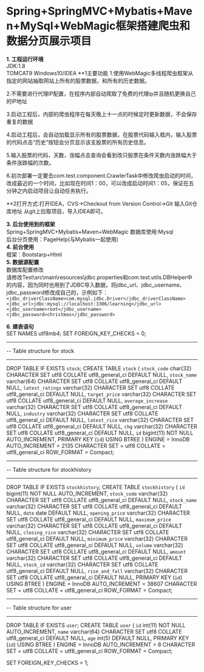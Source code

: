 # Spring+SpringMVC+Mybatis+Maven+MySql+WebMagic框架搭建爬虫和数据分页展示项目   #
**1. 工程运行环境**  
JDK:1.8  
TOMCAT9
Windows10/IDEA 
**1主要功能
  1.使用WebMagic多线程爬虫框架从指定的网站抽取网站上所有的股票数据，和所有的历史数据。
  
  2.不需要进行代理IP配置，在程序内部自动爬取了免费的代理ip并且随机更换自己的IP地址
  
  3.启动工程后，内部的爬虫程序在每天晚上十一点的时候定时更新数据，不会保存重复的数据
  
  4.启动工程后，会自动加载显示所有的股票数据，在股票代码输入框内，输入股票的代码点击“历史”按钮会分页显示该支股票的所有历史信息。
  
  5.输入股票的代码，天数，涨幅点击查询会看到改只股票在条件天数内涨跌幅大于条件涨跌幅的次数。
  
  6.初次部署一定要去com.test.component.CrawlerTask中修改爬虫启动的时间，改成最近的一个时间，比如现在时间1：00，可以改成启动时间1：05，保证在五分钟之内启动项目让自动任务执行。
  
 
**2打开方式:打开IDEA，CVS->Checkout from Version Control->Git 输入Git仓库地址 从git上拉取项目，导入IDEA即可。

**3. 后台使用到的框架**  
Spring+SpringMVC+Mybatis+Maven+WebMagic 
数据库使用:Mysql  
后台分页使用：PageHelp(与Mybatis一起使用)  
**4. 前台使用**  
框架：Bootstarp+Html  
**5. 数据源配置**  
数据库配置修改  
请修改Test\src\main\resources\jdbc.properties和com.test.utils.DBHelper中的内容，因为同时也用到了JDBC导入数据，将jdbc_url、jdbc_username、jdbc_password修改成自己的，示例如下：     
`<jdbc_driverClassName>com.mysql.jdbc.Driver</jdbc_driverClassName>`      
`<jdbc_url>jdbc:mysql://localhost:3306/learning</jdbc_url>`  
`<jdbc_username>root</jdbc_username>`  
`<jdbc_password>christmas</jdbc_password>`   
      
**6. 建表语句**   
    SET NAMES utf8mb4;
SET FOREIGN_KEY_CHECKS = 0;

-- ----------------------------
-- Table structure for stock
-- ----------------------------
DROP TABLE IF EXISTS `stock`;
CREATE TABLE `stock`  (
  `stock_code` char(32) CHARACTER SET utf8 COLLATE utf8_general_ci DEFAULT NULL,
  `stock_name` varchar(64) CHARACTER SET utf8 COLLATE utf8_general_ci DEFAULT NULL,
  `latest_ratings` varchar(32) CHARACTER SET utf8 COLLATE utf8_general_ci DEFAULT NULL,
  `target_price` varchar(32) CHARACTER SET utf8 COLLATE utf8_general_ci DEFAULT NULL,
  `average_increase` varchar(32) CHARACTER SET utf8 COLLATE utf8_general_ci DEFAULT NULL,
  `industry` varchar(32) CHARACTER SET utf8 COLLATE utf8_general_ci DEFAULT NULL,
  `latest_rice` varchar(32) CHARACTER SET utf8 COLLATE utf8_general_ci DEFAULT NULL,
  `chg` varchar(32) CHARACTER SET utf8 COLLATE utf8_general_ci DEFAULT NULL,
  `id` bigint(11) NOT NULL AUTO_INCREMENT,
  PRIMARY KEY (`id`) USING BTREE
) ENGINE = InnoDB AUTO_INCREMENT = 2135 CHARACTER SET = utf8 COLLATE = utf8_general_ci ROW_FORMAT = Compact;

-- ----------------------------
-- Table structure for stockhistory
-- ----------------------------
DROP TABLE IF EXISTS `stockhistory`;
CREATE TABLE `stockhistory`  (
  `id` bigint(11) NOT NULL AUTO_INCREMENT,
  `stock_code` varchar(32) CHARACTER SET utf8 COLLATE utf8_general_ci DEFAULT NULL,
  `stock_name` varchar(32) CHARACTER SET utf8 COLLATE utf8_general_ci DEFAULT NULL,
  `date` date DEFAULT NULL,
  `opening_price` varchar(32) CHARACTER SET utf8 COLLATE utf8_general_ci DEFAULT NULL,
  `maximum_price` varchar(32) CHARACTER SET utf8 COLLATE utf8_general_ci DEFAULT NULL,
  `closing_rice` varchar(32) CHARACTER SET utf8 COLLATE utf8_general_ci DEFAULT NULL,
  `minimum_price` varchar(32) CHARACTER SET utf8 COLLATE utf8_general_ci DEFAULT NULL,
  `volume` varchar(32) CHARACTER SET utf8 COLLATE utf8_general_ci DEFAULT NULL,
  `amount` varchar(32) CHARACTER SET utf8 COLLATE utf8_general_ci DEFAULT NULL,
  `stock_id` varchar(32) CHARACTER SET utf8 COLLATE utf8_general_ci DEFAULT NULL,
  `rise_and_fall` varchar(32) CHARACTER SET utf8 COLLATE utf8_general_ci DEFAULT NULL,
  PRIMARY KEY (`id`) USING BTREE
) ENGINE = InnoDB AUTO_INCREMENT = 38607 CHARACTER SET = utf8 COLLATE = utf8_general_ci ROW_FORMAT = Compact;

-- ----------------------------
-- Table structure for user
-- ----------------------------
DROP TABLE IF EXISTS `user`;
CREATE TABLE `user`  (
  `id` int(11) NOT NULL AUTO_INCREMENT,
  `name` varchar(64) CHARACTER SET utf8 COLLATE utf8_general_ci DEFAULT NULL,
  `age` int(5) DEFAULT NULL,
  PRIMARY KEY (`id`) USING BTREE
) ENGINE = InnoDB AUTO_INCREMENT = 8 CHARACTER SET = utf8 COLLATE = utf8_general_ci ROW_FORMAT = Compact;

SET FOREIGN_KEY_CHECKS = 1;

   
